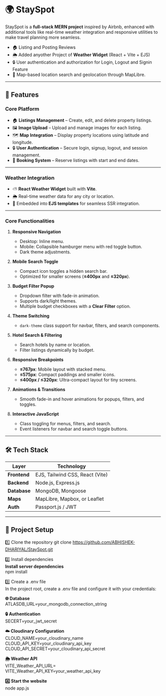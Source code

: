 # 🌍 StaySpot

StaySpot is a **full-stack MERN project** inspired by Airbnb, enhanced with additional tools like real-time weather integration and responsive utilities to make travel planning more seamless.

- 🏠 Listing and Posting Reviews
- 🌦 Added anyother Project of **Weather Widget** (React + Vite + EJS)
- 🔒 User authentication and authorization for Login, Logout and Signin Feature 
- 📍 Map-based location search and geolocation through MapLibre.

---

## 🚀 Features

### **Core Platform**
- 🏠 **Listings Management** – Create, edit, and delete property listings.  
- 🖼 **Image Upload** – Upload and manage images for each listing.  
- 🗺 **Map Integration** – Display property locations using latitude and longitude.  
- 🔒 **User Authentication** – Secure login, signup, logout, and session management.  
- 📅 **Booking System** – Reserve listings with start and end dates.  

---

### **Weather Integration**
- ⛅ **React Weather Widget** built with **Vite**.  
- 🌦 Real-time weather data for any city or location.  
- 🔗 Embedded into **EJS templates** for seamless SSR integration.  

---

### **Core Functionalities**
1. **Responsive Navigation**  
   - Desktop: Inline menu.  
   - Mobile: Collapsible hamburger menu with red toggle button.  
   - Dark theme adjustments.

2. **Mobile Search Toggle**  
   - Compact icon toggles a hidden search bar.  
   - Optimized for smaller screens (**≤400px** and **≤320px**).

3. **Budget Filter Popup**  
   - Dropdown filter with fade-in animation.  
   - Supports dark/light themes.  
   - Multiple budget checkboxes with a **Clear Filter** option.

4. **Theme Switching**  
   - `dark-theme` class support for navbar, filters, and search components.

5. **Hotel Search & Filtering**  
   - Search hotels by name or location.  
   - Filter listings dynamically by budget.

6. **Responsive Breakpoints**  
   - **≤767px**: Mobile layout with stacked menu.  
   - **≤575px**: Compact paddings and smaller icons.  
   - **≤400px / ≤320px**: Ultra-compact layout for tiny screens.

7. **Animations & Transitions**  
   - Smooth fade-in and hover animations for popups, filters, and toggles.

8. **Interactive JavaScript**  
   - Class toggling for menus, filters, and search.  
   - Event listeners for navbar and search toggle buttons.

---

## 🛠 Tech Stack

| Layer        | Technology                             |
| ------------ | -------------------------------------- |
| **Frontend** | EJS, Tailwind CSS, React (Vite)        |
| **Backend**  | Node.js, Express.js                    |
| **Database** | MongoDB, Mongoose                      |
| **Maps**     | MapLibre, Mapbox, or Leaflet           |
| **Auth**     | Passport.js / JWT                      |

---

## 📂 Project Setup

1️⃣ Clone the repository
git clone https://github.com/ABHISHEK-DHARIYAL/StaySpot.git

2️⃣ Install dependencies <br>
**Install server dependencies** <br>
npm install

3️⃣ Create a .env file <br>
In the project root, create a .env file and configure it with your credentials:

**🌐 Database** <br>
ATLASDB_URL=your_mongodb_connection_string

**🔒 Authentication** <br>
SECERT=your_jwt_secret

**☁️ Cloudinary Configuration** <br>
CLOUD_NAME=your_cloudinary_name <br>
CLOUD_API_KEY=your_cloudinary_api_key <br>
CLOUD_API_SECRET=your_cloudinary_api_secret <br>

**🌦 Weather API** <br>
VITE_Weather_API_URL= <br>
VITE_Weather_API_KEY=your_weather_api_key <br>

**4️⃣ Start the website** <br>
node app.js
